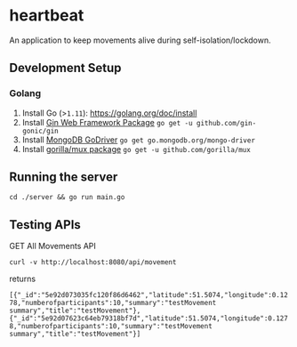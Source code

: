 # heartbeat
An application to keep movements alive during self-isolation/lockdown.
## Development Setup
### Golang
1. Install Go (>`1.11`): https://golang.org/doc/install
2. Install [Gin Web Framework Package](https://github.com/gin-gonic/gin)
```go get -u github.com/gin-gonic/gin```
3. Install [MongoDB GoDriver](https://github.com/mongodb/mongo-go-driver)
```go get go.mongodb.org/mongo-driver```
3. Install [gorilla/mux package](https://github.com/gorilla/mux)
```go get -u github.com/gorilla/mux```

## Running the server
```cd ./server && go run main.go```

## Testing APIs
GET All Movements API

```curl -v http://localhost:8080/api/movement```

returns

````[{"_id":"5e92d073035fc120f86d6462","latitude":51.5074,"longitude":0.1278,"numberofparticipants":10,"summary":"testMovement summary","title":"testMovement"},{"_id":"5e92d07623c64eb79318bf7d","latitude":51.5074,"longitude":0.1278,"numberofparticipants":10,"summary":"testMovement summary","title":"testMovement"}]````
